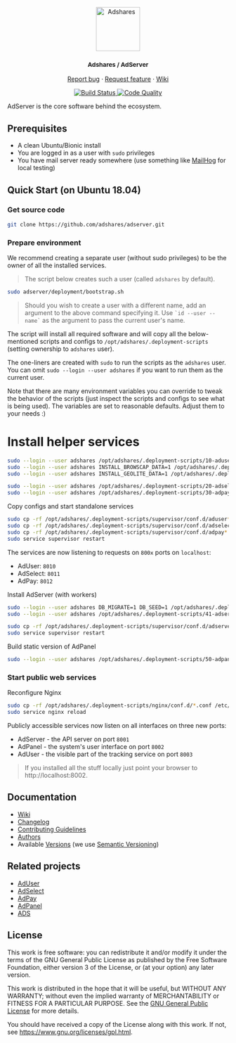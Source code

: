 <p align="center">
    <a href="https://adshares.net/" title="Adshares sp. z o.o." target="_blank">
        <img src="https://adshares.net/logos/ads.svg" alt="Adshares" width="100" height="100">
    </a>
</p>
<h3 align="center"><small>Adshares / AdServer</small></h3>
<p align="center">
    <a href="https://github.com/adshares/adserver/issues/new?template=bug_report.md&labels=Bug">Report bug</a>
    ·
    <a href="https://github.com/adshares/adserver/issues/new?template=feature_request.md&labels=New%20Feature">Request feature</a>
    ·
    <a href="https://github.com/adshares/adserver/wiki">Wiki</a>
</p>
<p align="center">
    <a href="https://travis-ci.org/adshares/adserver" title="Build Status" target="_blank">
        <img src="https://travis-ci.org/adshares/adserver.svg?branch=master" alt="Build Status">
    </a>
    <a href="https://sonarcloud.io/dashboard?id=adshares-adserver" title="Code Quality" target="_blank">
        <img src="https://sonarcloud.io/api/project_badges/measure?project=adshares-adserver&metric=alert_status" alt="Code Quality">
    </a>
</p>

AdServer is the core software behind the ecosystem.

## Prerequisites
 - A clean Ubuntu/Bionic install
 - You are logged in as a user with `sudo` privileges
 - You have mail server ready somewhere (use something like [MailHog](https://github.com/mailhog/MailHog) for local testing)
 
## Quick Start (on Ubuntu 18.04)

### Get source code
```bash
git clone https://github.com/adshares/adserver.git
```
### Prepare environment
We recommend creating a separate user (without sudo privileges) to be the owner of all the installed services.
> The script below creates such a user (called `adshares` by default).

```bash
sudo adserver/deployment/bootstrap.sh
```
> Should you wish to create a user with a different name, add an argument to the above command specifying it. 
> Use ``` `id --user --name` ``` as the argument to pass the current user's name.

The script will install all required software and will copy all the below-mentioned scripts and configs to `/opt/adshares/.deployment-scripts` (setting ownership to `adshares` user).

The one-liners are created with `sudo` to run the scripts as the `adshares` user. You can omit `sudo --login --user adshares` if you want to run them as the current user.

Note that there are many environment variables you can override to tweak the behavior of the scripts (just inspect the scripts and configs to see what is being used).
The variables are set to reasonable defaults. Adjust them to your needs :)

# Install helper services
```bash
sudo --login --user adshares /opt/adshares/.deployment-scripts/10-aduser.sh
sudo --login --user adshares INSTALL_BROWSCAP_DATA=1 /opt/adshares/.deployment-scripts/11-aduser_browscap.sh
sudo --login --user adshares INSTALL_GEOLITE_DATA=1 /opt/adshares/.deployment-scripts/12-aduser_geolite.sh

sudo --login --user adshares /opt/adshares/.deployment-scripts/20-adselect.sh
sudo --login --user adshares /opt/adshares/.deployment-scripts/30-adpay.sh
```
Copy configs and start standalone services
```bash
sudo cp -rf /opt/adshares/.deployment-scripts/supervisor/conf.d/aduser*.conf /etc/supervisor/conf.d
sudo cp -rf /opt/adshares/.deployment-scripts/supervisor/conf.d/adselect*.conf /etc/supervisor/conf.d
sudo cp -rf /opt/adshares/.deployment-scripts/supervisor/conf.d/adpay*.conf /etc/supervisor/conf.d
sudo service supervisor restart
```
The services are now listening to requests on `800x` ports on `localhost`:
- AdUser: `8010`
- AdSelect: `8011`
- AdPay: `8012`

Install AdServer (with workers)
```bash
sudo --login --user adshares DB_MIGRATE=1 DB_SEED=1 /opt/adshares/.deployment-scripts/40-adserver.sh
sudo --login --user adshares /opt/adshares/.deployment-scripts/41-adserver_worker.sh

sudo cp -rf /opt/adshares/.deployment-scripts/supervisor/conf.d/adserver*.conf /etc/supervisor/conf.d
sudo service supervisor restart
```
Build static version of AdPanel
```bash
sudo --login --user adshares /opt/adshares/.deployment-scripts/50-adpanel.sh
```

### Start public web services

Reconfigure Nginx
```bash
sudo cp -rf /opt/adshares/.deployment-scripts/nginx/conf.d/*.conf /etc/nginx/conf.d
sudo service nginx reload
```

Publicly accessible services now listen on all interfaces on three new ports:
- AdServer - the API server on port `8001` 
- AdPanel - the system's user interface on port `8002`
- AdUser - the visible part of the tracking service on port `8003`

> If you installed all the stuff locally just point your browser to http://localhost:8002.

## Documentation

- [Wiki](https://github.com/adshares/adserver/wiki)
- [Changelog](CHANGELOG.md)
- [Contributing Guidelines](docs/CONTRIBUTING.md)
- [Authors](https://github.com/adshares/adserver/contributors)
- Available [Versions](https://github.com/adshares/adserver/tags) (we use [Semantic Versioning](http://semver.org/))

## Related projects

- [AdUser](https://github.com/adshares/aduser)
- [AdSelect](https://github.com/adshares/adselect)
- [AdPay](https://github.com/adshares/adpay)
- [AdPanel](https://github.com/adshares/adpanel)
- [ADS](https://github.com/adshares/ads)

## License

This work is free software: you can redistribute it and/or modify
it under the terms of the GNU General Public License as published by
the Free Software Foundation, either version 3 of the License, or
(at your option) any later version.

This work is distributed in the hope that it will be useful,
but WITHOUT ANY WARRANTY; without even the implied warranty of
MERCHANTABILITY or FITNESS FOR A PARTICULAR PURPOSE. See the
[GNU General Public License](LICENSE) for more details.

You should have received a copy of the License along with this work.
If not, see <https://www.gnu.org/licenses/gpl.html>.
